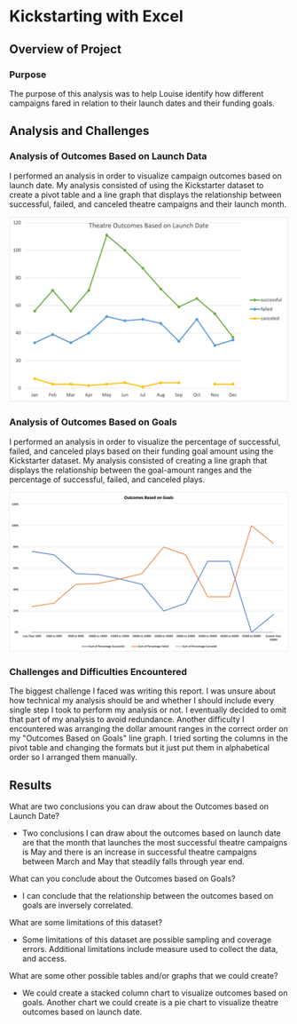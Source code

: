 # Kickstarting with Excel

## Overview of Project

### Purpose
The purpose of this analysis was to help Louise identify how different campaigns fared in relation to their launch dates and their funding goals.

## Analysis and Challenges

### Analysis of Outcomes Based on Launch Data
I performed an analysis in order to visualize campaign outcomes based on launch date. My analysis consisted of using the Kickstarter dataset to create a pivot table and a line graph that displays the relationship between successful, failed, and canceled theatre campaigns and their launch month. 
 
 ![Theater_Outcomes_vs_Launch.png](/Resources/Theater_Outcomes_vs_Launch.png)
 
### Analysis of Outcomes Based on Goals
I performed an analysis in order to visualize the percentage of successful, failed, and canceled plays based on their funding goal amount using the Kickstarter dataset. My analysis consisted of creating a line graph that displays the relationship between the goal-amount ranges and the percentage of successful, failed, and canceled plays. 

![Outcomes_vs_Goals.png](/Resources/Outcomes_vs_Goals.png)

### Challenges and Difficulties Encountered
The biggest challenge I faced was writing this report. I was unsure about how technical my analysis should be and whether I should include every single step I took to perform my analysis or not. I eventually decided to omit that part of my analysis to avoid redundance. Another difficulty I encountered was arranging the dollar amount ranges in the correct order on my "Outcomes Based on Goals" line graph. I tried sorting the columns in the pivot table and changing the formats but it just put them in alphabetical order so I arranged them manually. 

## Results

What are two conclusions you can draw about the Outcomes based on Launch Date?
- Two conclusions I can draw about the outcomes based on launch date are that the month that launches the most successful theatre campaigns is May and there is an increase in successful theatre campaigns between March and May that steadily falls through year end.

What can you conclude about the Outcomes based on Goals?
- I can conclude that the relationship between the outcomes based on goals are inversely correlated. 

What are some limitations of this dataset?
- Some limitations of this dataset are possible sampling and coverage errors. Additional limitations include measure used to collect the data, and access. 

What are some other possible tables and/or graphs that we could create?
- We could create a stacked column chart to visualize outcomes based on goals. Another chart we could create is a pie chart to visualize theatre outcomes based on launch date.
